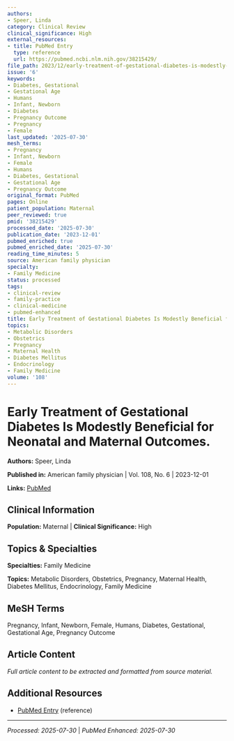 ```yaml
---
authors:
- Speer, Linda
category: Clinical Review
clinical_significance: High
external_resources:
- title: PubMed Entry
  type: reference
  url: https://pubmed.ncbi.nlm.nih.gov/38215429/
file_path: 2023/12/early-treatment-of-gestational-diabetes-is-modestly-benefici.md
issue: '6'
keywords:
- Diabetes, Gestational
- Gestational Age
- Humans
- Infant, Newborn
- Diabetes
- Pregnancy Outcome
- Pregnancy
- Female
last_updated: '2025-07-30'
mesh_terms:
- Pregnancy
- Infant, Newborn
- Female
- Humans
- Diabetes, Gestational
- Gestational Age
- Pregnancy Outcome
original_format: PubMed
pages: Online
patient_population: Maternal
peer_reviewed: true
pmid: '38215429'
processed_date: '2025-07-30'
publication_date: '2023-12-01'
pubmed_enriched: true
pubmed_enriched_date: '2025-07-30'
reading_time_minutes: 5
source: American family physician
specialty:
- Family Medicine
status: processed
tags:
- clinical-review
- family-practice
- clinical-medicine
- pubmed-enhanced
title: Early Treatment of Gestational Diabetes Is Modestly Beneficial for Neonatal and Maternal Outcomes.
topics:
- Metabolic Disorders
- Obstetrics
- Pregnancy
- Maternal Health
- Diabetes Mellitus
- Endocrinology
- Family Medicine
volume: '108'
---
```


# Early Treatment of Gestational Diabetes Is Modestly Beneficial for Neonatal and Maternal Outcomes.

**Authors:** Speer, Linda

**Published in:** American family physician | Vol. 108, No. 6 | 2023-12-01

**Links:** [PubMed](https://pubmed.ncbi.nlm.nih.gov/38215429/)

## Clinical Information

**Population:** Maternal | **Clinical Significance:** High

## Topics & Specialties

**Specialties:** Family Medicine

**Topics:** Metabolic Disorders, Obstetrics, Pregnancy, Maternal Health, Diabetes Mellitus, Endocrinology, Family Medicine

## MeSH Terms

Pregnancy, Infant, Newborn, Female, Humans, Diabetes, Gestational, Gestational Age, Pregnancy Outcome

## Article Content

*Full article content to be extracted and formatted from source material.*

## Additional Resources

- [PubMed Entry](https://pubmed.ncbi.nlm.nih.gov/38215429/) (reference)

---

*Processed: 2025-07-30* | *PubMed Enhanced: 2025-07-30*
